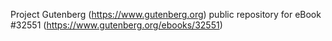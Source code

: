 Project Gutenberg (https://www.gutenberg.org) public repository for eBook #32551 (https://www.gutenberg.org/ebooks/32551)
